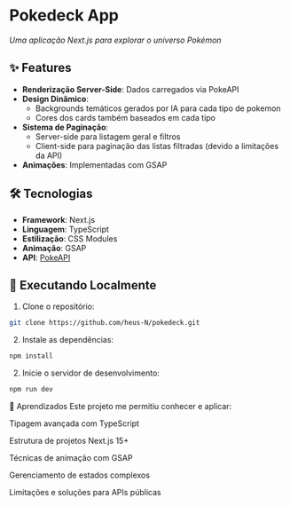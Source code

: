 # Pokedeck App

*Uma aplicação Next.js para explorar o universo Pokémon*

## ✨ Features

- **Renderização Server-Side**: Dados carregados via PokeAPI
- **Design Dinâmico**:
  - Backgrounds temáticos gerados por IA para cada tipo de pokemon
  - Cores dos cards também baseados em cada tipo
- **Sistema de Paginação**:
  - Server-side para listagem geral e filtros
  - Client-side para paginação das listas filtradas (devido a limitações da API)
- **Animações**: Implementadas com GSAP

## 🛠 Tecnologias

- **Framework**: Next.js
- **Linguagem**: TypeScript
- **Estilização**: CSS Modules
- **Animação**: GSAP
- **API**: [PokeAPI](https://pokeapi.co)

## 🚀 Executando Localmente

1. Clone o repositório:
```bash
git clone https://github.com/heus-N/pokedeck.git
```
2. Instale as dependências:
```bash
npm install
```
2. Inicie o servidor de desenvolvimento:
```bash
npm run dev
```

🧠 Aprendizados
Este projeto me permitiu conhecer e aplicar:

Tipagem avançada com TypeScript

Estrutura de projetos Next.js 15+

Técnicas de animação com GSAP

Gerenciamento de estados complexos

Limitações e soluções para APIs públicas
